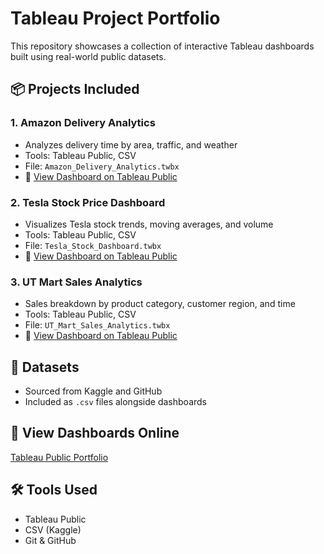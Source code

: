 # Tableau Project Portfolio

This repository showcases a collection of interactive Tableau dashboards built using real-world public datasets.

## 📦 Projects Included

### 1. Amazon Delivery Analytics
- Analyzes delivery time by area, traffic, and weather
- Tools: Tableau Public, CSV
- File: `Amazon_Delivery_Analytics.twbx`
- 🔗 [View Dashboard on Tableau Public](https://public.tableau.com/app/profile/meghashree.narasimhan/viz/AmazonDeliveryAnalytics/Dashboard1?publish=yes)


### 2. Tesla Stock Price Dashboard
- Visualizes Tesla stock trends, moving averages, and volume
- Tools: Tableau Public, CSV
- File: `Tesla_Stock_Dashboard.twbx`
- 🔗 [View Dashboard on Tableau Public](https://public.tableau.com/app/profile/meghashree.narasimhan/viz/Tesla_17491483909620/TeslaStockPriceAnalysisDashboard?publish=yes)

### 3. UT Mart Sales Analytics
- Sales breakdown by product category, customer region, and time
- Tools: Tableau Public, CSV
- File: `UT_Mart_Sales_Analytics.twbx`
- 🔗 [View Dashboard on Tableau Public](https://public.tableau.com/app/profile/meghashree.narasimhan/viz/UT_Mart_Sales_Analytics/Dashboard1?publish=yes)

## 📂 Datasets
- Sourced from Kaggle and GitHub
- Included as `.csv` files alongside dashboards

## 🚀 View Dashboards Online
[Tableau Public Portfolio](https://public.tableau.com/app/profile/meghashree.narasimhan/vizzes)

## 🛠 Tools Used
- Tableau Public
- CSV (Kaggle)
- Git & GitHub
